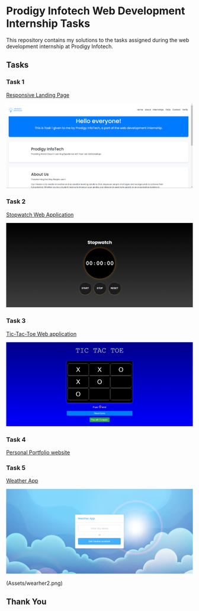 # Prodigy Infotech Web Development Internship Tasks

This repository contains my solutions to the tasks assigned during the web development internship at Prodigy Infotech.

## Tasks

### Task 1

[Responsive Landing Page](https://github.com/minnukota381/Prodigy_WD_01)

![Task 1 Screenshot](Assets/task1.png)

### Task 2

[Stopwatch Web Application](https://github.com/minnukota3811/Prodigy_WD_02)

![Task 2 Screenshot](Assets/task2.png)

### Task 3

[Tic-Tac-Toe Web application](https://github.com/minnukota381/Prodigy_WD_03)

![Task 3 Screenshot](Assets/task3.png)

### Task 4

[Personal Portfolio website](https://github.com/minnukota381/Prodigy_WD_04)

### Task 5

[Weather App](https://github.com/minnukota381/Prodigy_WD_05)

![Weather App](Assets/weather1.png)

(Assets/wearher2.png)

## Thank You

